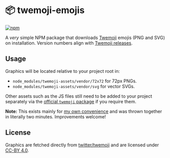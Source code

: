 # 📦 twemoji-emojis

[![npm](https://img.shields.io/npm/v/twemoji-emojis)](https://www.npmjs.com/package/twemoji-emojis)

A _very_ simple NPM package that downloads [Twemoji](https://twemoji.twitter.com/) emojis (PNG and SVG) on installation. Version numbers align with [Twemoji releases](https://github.com/twitter/twemoji/releases).

## Usage

Graphics will be located relative to your project root in:

- `node_modules/twemoji-assets/vendor/72x72` for 72px PNGs.
- `node_modules/twemoji-assets/vendor/svg` for vector SVGs.

Other assets such as the JS files still need to be added to your project separately via the [official `twemoji` package](https://www.npmjs.com/package/twemoji) if you require them.

**Note:** This exists mainly for [my own convenience](https://github.com/jakejarvis/jarv.is) and was thrown together in literally two minutes. Improvements welcome!

## License

Graphics are fetched directly from [twitter/twemoji](https://github.com/twitter/twemoji/) and are licensed under [CC-BY 4.0](https://github.com/twitter/twemoji/blob/master/LICENSE-GRAPHICS).
